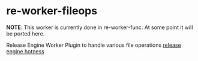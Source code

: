 # re-worker-fileops

**NOTE**: This worker is currently done in re-worker-func. At some point it will be ported here.

Release Engine Worker Plugin to handle various file operations [release engine hotness](https://github.com/RHInception/?query=re-)
